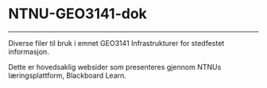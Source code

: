# NTNU-GEO3141-dok

---

Diverse filer til bruk i emnet GEO3141 Infrastrukturer for stedfestet informasjon.

Dette er hovedsaklig websider som presenteres gjennom NTNUs læringsplattform, Blackboard Learn.